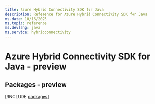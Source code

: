 ```yaml
---
title: Azure Hybrid Connectivity SDK for Java
description: Reference for Azure Hybrid Connectivity SDK for Java
ms.date: 10/16/2025
ms.topic: reference
ms.devlang: java
ms.service: hybridconnectivity
---
```

# Azure Hybrid Connectivity SDK for Java - preview
## Packages - preview
[!INCLUDE [packages](hybrid-connectivity-index.md)]